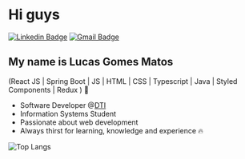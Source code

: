 
<h1>Hi guys </h1>

[![Linkedin Badge](https://img.shields.io/badge/-LinkedIn-6633cc?style=flat-square&logo=Linkedin&logoColor=white&link=https://www.linkedin.com/in/lucasgomesmatos-5958a61a9/)](https://www.linkedin.com/in/lucas-gomes-matos/)
[![Gmail Badge](https://img.shields.io/badge/-lucasgomesmatosdev@gmail.com-6633cc?style=flat-square&logo=Gmail&logoColor=white&link=mailto:lucasgomesmatosdev@gmail.com)](mailto:lucasgomesmatosdev@gmail.com)


## My name is Lucas Gomes Matos
(React JS | Spring Boot | JS | HTML | CSS | Typescript | Java | Styled Components | Redux ) 🚀
- Software Developer @[DTI](https://dtidigital.com.br)
- Information Systems Student
- Passionate about web development
- Always thirst for learning, knowledge and experience 🔥

![Top Langs](https://github-readme-stats.vercel.app/api/top-langs/?username=lucasgomesmatos&hide=TeX&layout=compact)

